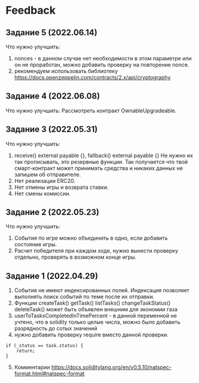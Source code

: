 # Feedback

## Задание 5 (2022.06.14)

Что нужно улучшить:

1. nonces - в данном случае нет необходимости в этом параметре или он не проработан, можно добавить проверку на повторение nonce.
2. рекомендуем использовать библиотеку https://docs.openzeppelin.com/contracts/2.x/api/cryptography

## Задание 4 (2022.06.08)

Что нужно улучшить:
Рассмотреть контракт OwnableUpgradeable.

## Задание 3 (2022.05.31)

Что нужно улучшить:

1. receive() external payable {},
   fallback() external payable {}
   Не нужно их так прописывать, это резервные функции. Так получается что твой смарт-контракт может принимать средства
   и никаких данных не запишем об отправителе.
2. Нет реализации ERC20.
3. Нет отмены игры и возврата ставки.
4. Нет смены комиссии.

## Задание 2 (2022.05.23)

Что нужно улучшить:

1. События по игре можно объединить в одно, если добавить состояние игры.
2. Расчет победителя при каждом ходе, нужно вынести проверку отдельно, проверять в возможном конце игры.

## Задание 1 (2022.04.29)

1. События не имеют индексированных полей. Индексация позволяет выполнять поиск событий
   по теме после их отправки.
2. Функции createTask() getTask() listTasks() changeTaskStatus() deleteTask() может быть объявлен внешним для экономии газа
3. userToTasksCompletedInTimePercent - в данной переменной не учтено, что в solidity только целые числа, можно было добавить разрядность до сотых значений
4. нужно добавить проверку require вместо данной проверки.

```
if (_status == task.status) {
    return;
}
```

5. Комментарии https://docs.soliditylang.org/en/v0.5.10/natspec-format.html#natspec-format

